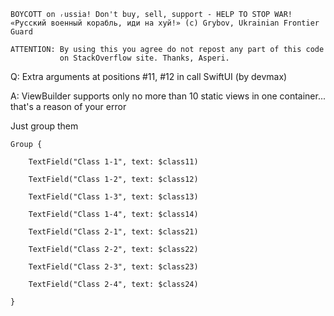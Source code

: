 ```
BOYCOTT on ᵣussia! Don't buy, sell, support - HELP TO STOP WAR!
«Русский военный корабль, иди на хуй!» (c) Grybov, Ukrainian Frontier Guard

ATTENTION: By using this you agree do not repost any part of this code
           on StackOverflow site. Thanks, Asperi.
```

Q: Extra arguments at positions #11, #12 in call SwiftUI (by devmax)

A: ViewBuilder supports only no more than 10 static views in one container... that's a reason of your error

Just group them

```
Group {

    TextField("Class 1-1", text: $class11)
    
    TextField("Class 1-2", text: $class12)
    
    TextField("Class 1-3", text: $class13)
    
    TextField("Class 1-4", text: $class14)
    
    TextField("Class 2-1", text: $class21)
    
    TextField("Class 2-2", text: $class22)
    
    TextField("Class 2-3", text: $class23)
    
    TextField("Class 2-4", text: $class24)

}
```



